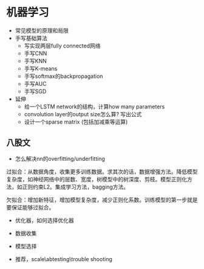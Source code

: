 # 机器学习

- 常见模型的原理和局限
- 手写基础算法
  - 写实现两层fully connected网络
  - 手写CNN
  - 手写KNN
  - 手写K-means
  - 手写softmax的backpropagation
  - 手写AUC
  - 手写SGD
- 延伸
  - 给一个LSTM network的结构，计算how many parameters
  - convolution layer的output size怎么算? 写出公式
  - 设计一个sparse matrix (包括加减乘等运算)

## 八股文

- 怎么解决nn的overfitting/underfitting

过拟合：从数据角度，收集更多训练数据。求其次的话，数据增强方法。降低模型复杂度，如神经网络中的层数、宽度，树模型中的树深度、剪枝。模型正则化方法，如正则约束L2。集成学习方法，bagging方法。

欠拟合：增加新特征，增加模型复杂度，减少正则化系数。训练模型的第一步就是要保证能够过拟合。

- 优化器，如何选择优化器


- 数据收集


- 模型选择


- 推荐，scale\abtesting\trouble shooting
